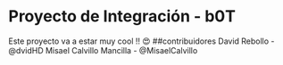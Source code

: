 # Proyecto de Integración - b0T

Este proyecto va a estar muy cool !! 😍
##contribuidores
David Rebollo  - @dvidHD
Misael Calvillo Mancilla - @MisaelCalvillo

